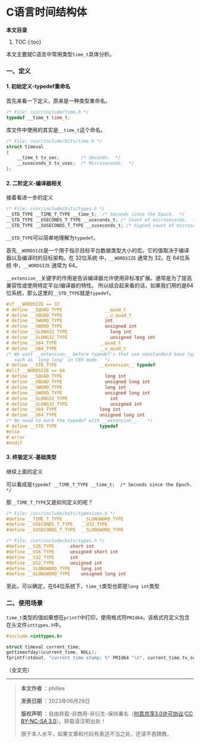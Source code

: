 # C语言时间结构体

**本文目录**

1. TOC
{:toc}

本文主要就C语言中常用类型`time_t`具体分析。

### 一、定义

#### 1. 初始定义-typedef重命名

首先来看一下定义，原来是一种类型重命名。

```C
/* File: /usr/include/time.h */
typedef __time_t time_t;
```

库文件中使用的其实是`__time_t`这个命名。

```C
/* File: /usr/include/bits/time.h */
struct timeval
{
    __time_t tv_sec;        /* Seconds.  */
    __suseconds_t tv_usec;  /* Microseconds.  */
};
```

#### 2. 二阶定义-编译器相关

接着看进一步的定义

```C
/* File: /usr/include/bits/types.h */
__STD_TYPE __TIME_T_TYPE __time_t;  /* Seconds since the Epoch.  */
__STD_TYPE __USECONDS_T_TYPE __useconds_t; /* Count of microseconds.  */
__STD_TYPE __SUSECONDS_T_TYPE __suseconds_t; /* Signed count of microseconds.  */
```

`__STD_TYPE`可以简单地理解为`typedef`。

首先`__WORDSIZE`是一个用于指示目标平台数据类型大小的宏。它的值取决于编译器以及编译时的目标架构。在 32位系统 中，`__WORDSIZE` 通常为 32。在 64位系统 中，`__WORDSIZE` 通常为 64。

`__extension__`关键字的作用是告诉编译器允许使用非标准扩展。通常是为了提高兼容性或使用特定平台/编译器的特性。
所以结合起来看的话，如果我们用的是64位系统，那么这里的`__STD_TYPE`就是`typedef`。

```C
#if __WORDSIZE == 32
# define __SQUAD_TYPE                __quad_t
# define __UQUAD_TYPE                __u_quad_t
# define __SWORD_TYPE                int
# define __UWORD_TYPE                unsigned int
# define __SLONG32_TYPE                long int
# define __ULONG32_TYPE                unsigned long int
# define __S64_TYPE                __quad_t
# define __U64_TYPE                __u_quad_t
/* We want __extension__ before typedef's that use nonstandard base types
   such as `long long' in C89 mode.  */
# define __STD_TYPE                __extension__ typedef
#elif __WORDSIZE == 64
# define __SQUAD_TYPE                long int
# define __UQUAD_TYPE                unsigned long int
# define __SWORD_TYPE                long int
# define __UWORD_TYPE                unsigned long int
# define __SLONG32_TYPE                int
# define __ULONG32_TYPE                unsigned int
# define __S64_TYPE                long int
# define __U64_TYPE                unsigned long int
/* No need to mark the typedef with __extension__.   */
# define __STD_TYPE                typedef
#else
# error
#endif
```

#### 3. 终极定义-基础类型

继续上面的定义

可以看成是`typedef __TIME_T_TYPE __time_t;  /* Seconds since the Epoch.  */`

那`__TIME_T_TYPE`又是如何定义的呢？

```C
/* File: /usr/include/bits/typesizes.h */
#define __TIME_T_TYPE       __SLONGWORD_TYPE
#define __USECONDS_T_TYPE   __U32_TYPE
#define __SUSECONDS_T_TYPE  __SLONGWORD_TYPE
```

```C
/* File: /usr/include/bits/types.h */
#define __S16_TYPE      short int
#define __U16_TYPE      unsigned short int
#define __S32_TYPE      int
#define __U32_TYPE      unsigned int
#define __SLONGWORD_TYPE    long int
#define __ULONGWORD_TYPE    unsigned long int
```

至此，可以确定，在64位系统下，`time_t`类型也即是`long int`类型

### 二、使用场景

`time_t`类型的值如果想在`printf`中打印，使用格式符`PRId64`，该格式符定义包含在头文件`inttypes.h`中。

```C
#include <inttypes.h>

struct timeval current_time;
gettimeofday(&current_time, NULL);
fprintf(stdout, "current time stamp: %" PRId64 "\n", current_time.tv_sec);
```

（全文完）

---

> **本文作者**  ：phillee
> 
> **发表日期**  ：2023年06月29日
> 
> **版权声明**  ：自由转载-非商用-非衍生-保持署名（[创意共享3.0许可协议](https://creativecommons.org/licenses/by-nc-nd/3.0/deed.zh)/[CC BY-NC-SA 3.0](https://creativecommons.org/licenses/by-nc-sa/3.0/)）。转载请注明出处！
>
> 限于本人水平，如果文章和代码有表述不当之处，还请不吝赐教。